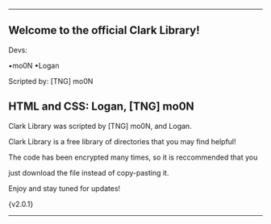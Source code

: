 __________________________________________________________________________________________________________________________________

Welcome to the official Clark Library!                                                                          
--------------------------------------

 Devs:

 •mo0N
 •Logan
 
 Scripted by: [TNG] mo0N
 
 HTML and CSS: Logan, [TNG] mo0N
---------------------------------------

Clark Library was scripted by [TNG] mo0N, and Logan.

Clark Library is a free library of directories that you may find helpful!

The code has been encrypted many times, so it is reccommended that you 

just download the file instead of copy-pasting it.

Enjoy and stay tuned for updates!

{v2.0.1}

__________________________________________________________________________________________________________________________________
